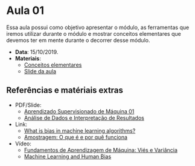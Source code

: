 # Aula 01
Essa aula possui como objetivo apresentar o módulo, as ferramentas que iremos utilizar durante o módulo e mostrar conceitos elementares que devemos ter em mente durante o decorrer desse módulo.

- **Data**: 15/10/2019.
- **Materiais**:
  - [Conceitos elementares](conceitos-elementares.md)
  - [Slide da aula](slide-aula01.pdf)

## Referências e matériais extras

- PDF/Slide:
  - [Aprendizado Supervisionado de Máquina 01](extras/Ap_Supervisionado01.pdf)
  - [Análise de Dados e Interpretação de Resultados](extras/DL03_Analise_Interpretacao.pdf)
- Link:
  - [What is bias in machine learning algorithms?](https://www.quora.com/What-is-bias-in-machine-learning-algorithms)
  - [Amostragem: O que é e por quê funciona](https://www.netquest.com/blog/br/blog/br/amostragem-porque-funciona)
- Vídeo:
  - [Fundamentos de Aprendizagem de Máquina: Viés e Variância](https://www.youtube.com/watch?v=EuBBz3bI-aA&vl=pt-BR)
  - [Machine Learning and Human Bias](https://www.youtube.com/watch?v=59bMh59JQDo)
